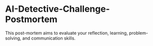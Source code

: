 # AI-Detective-Challenge-Postmortem
This post-mortem aims to evaluate your reflection, learning, problem- solving, and communication skills.
